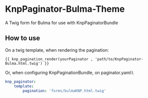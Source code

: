 # KnpPaginator-Bulma-Theme
A Twig form for Bulma for use with KnpPaginatorBundle  

## How to use
On a twig template, when rendering the pagination:
```TWIG
{{ knp_pagination_render(yourPaginator , 'path/to/KnpPaginator-Bulma.html.twig') }}
```

Or, when configuring KnpPaginationBundle, on paginator.yaml:\
```YAML
knp_paginator:
    template:
        pagination: 'forms/bulmaKNP.html.twig'    
```